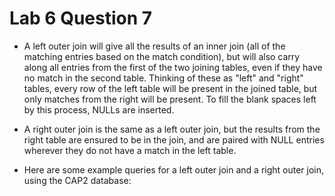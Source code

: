 Lab 6 Question 7
================
* A left outer join will give all the results of an inner join (all of the matching entries based on the match condition), but will also carry along all entries from the first of the two joining tables, even if they have no match in the second table. Thinking of these as "left" and "right" tables, every row of the left table will be present in the joined table, but only matches from the right will be present. To fill the blank spaces left by this process, NULLs are inserted.

* A right outer join is the same as a left outer join, but the results from the right table are ensured to be in the join, and are paired with NULL entries wherever they do not have a match in the left table.

* Here are some example queries for a left outer join and a right outer join, using the CAP2 database:


